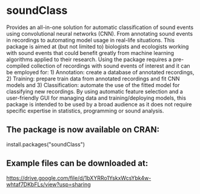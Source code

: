 # soundClass
Provides an all-in-one solution for automatic classification of 
sound events using convolutional neural networks (CNN). From 
annotating sound events in recordings to automating model usage in real-life
situations. This package is aimed at (but not limited to) biologists and 
ecologists working with sound events that could benefit greatly from 
machine learning algorithms applied to their research. Using the package 
requires a pre-compiled collection of recordings with sound events of 
interest and it can be employed for: 1) Annotation: create a database of 
annotated recordings, 2) Training: prepare train data from annotated 
recordings and fit CNN models and 3) Classification: automate the use of 
the fitted model for classifying new recordings. By using automatic 
feature selection and a user-friendly GUI for managing data and 
training/deploying models, this package is intended to be used by a broad 
audience as it does not require specific expertise in statistics, 
programming or sound analysis.
    
## The package is now available on CRAN:
  install.packages("soundClass")
  
## Example files can be downloaded at:
https://drive.google.com/file/d/1bXYRRo1YskxWcsYbk4w-whtaf7DKbFLs/view?usp=sharing

    
